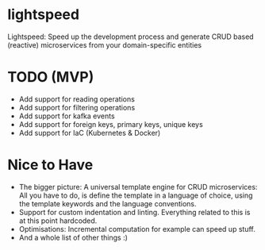 # lightspeed
Lightspeed: Speed up the development process and generate CRUD based (reactive) microservices from your domain-specific entities


# TODO (MVP)
- Add support for reading operations
- Add support for filtering operations
- Add support for kafka events
- Add support for foreign keys, primary keys, unique keys
- Add support for IaC (Kubernetes & Docker)

# Nice to Have
- The bigger picture: A universal template engine for CRUD microservices: All you have to do, is define the template in a language of choice, using the template keywords and the language conventions.
- Support for custom indentation and linting. Everything related to this is at this point hardcoded.
- Optimisations: Incremental computation for example can speed up stuff.
- And a whole list of other things :)
